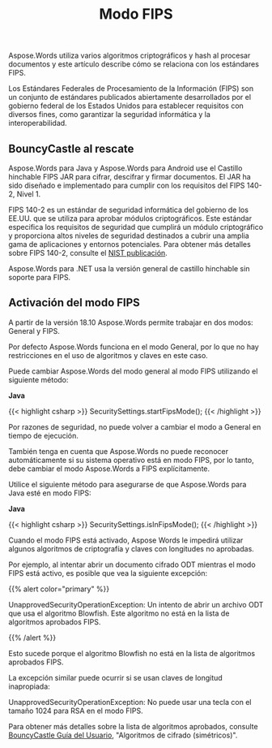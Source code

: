 ﻿---
title: Modo FIPS
second_title: Aspose.Words por Java
articleTitle: Modo FIPS
linktitle: Modo FIPS
description: "Aspose.Words para Java utiliza varios algoritmos criptográficos y hash al procesar documentos para cumplir con los estándares FIPS."
type: docs
weight: 80
url: /es/java/fips-mode/
timestamp: 2024-05-08-10-19-58
---

Aspose.Words utiliza varios algoritmos criptográficos y hash al procesar documentos y este artículo describe cómo se relaciona con los estándares FIPS.

Los Estándares Federales de Procesamiento de la Información (FIPS) son un conjunto de estándares publicados abiertamente desarrollados por el gobierno federal de los Estados Unidos para establecer requisitos con diversos fines, como garantizar la seguridad informática y la interoperabilidad.

## BouncyCastle al rescate

Aspose.Words para Java y Aspose.Words para Android use el Castillo hinchable FIPS JAR para cifrar, descifrar y firmar documentos. El JAR ha sido diseñado e implementado para cumplir con los requisitos del FIPS 140-2, Nivel 1.

FIPS 140-2 es un estándar de seguridad informática del gobierno de los EE.UU. que se utiliza para aprobar módulos criptográficos. Este estándar especifica los requisitos de seguridad que cumplirá un módulo criptográfico y proporciona altos niveles de seguridad destinados a cubrir una amplia gama de aplicaciones y entornos potenciales. Para obtener más detalles sobre FIPS 140-2, consulte el [NIST publicación](https://www.nist.gov/publications/security-requirements-cryptographic-modules-includes-change-notices-1232002?pub_id=902003).

Aspose.Words para .NET usa la versión general de castillo hinchable sin soporte para FIPS.

## Activación del modo FIPS

A partir de la versión 18.10 Aspose.Words permite trabajar en dos modos: General y FIPS.

Por defecto Aspose.Words funciona en el modo General, por lo que no hay restricciones en el uso de algoritmos y claves en este caso.

Puede cambiar Aspose.Words del modo general al modo FIPS utilizando el siguiente método:

**Java**

{{< highlight csharp >}}
SecuritySettings.startFipsMode();
{{< /highlight >}}

Por razones de seguridad, no puede volver a cambiar el modo a General en tiempo de ejecución.

También tenga en cuenta que Aspose.Words no puede reconocer automáticamente si su sistema operativo está en modo FIPS, por lo tanto, debe cambiar el modo Aspose.Words a FIPS explícitamente.

Utilice el siguiente método para asegurarse de que Aspose.Words para Java esté en modo FIPS:

**Java**

{{< highlight csharp >}}
SecuritySettings.isInFipsMode();
{{< /highlight >}}

Cuando el modo FIPS está activado, Aspose Words le impedirá utilizar algunos algoritmos de criptografía y claves con longitudes no aprobadas.

Por ejemplo, al intentar abrir un documento cifrado ODT mientras el modo FIPS está activo, es posible que vea la siguiente excepción:

{{% alert color="primary" %}}

UnapprovedSecurityOperationException: Un intento de abrir un archivo ODT que usa el algoritmo Blowfish. Este algoritmo no está en la lista de algoritmos aprobados FIPS.

{{% /alert %}}

Esto sucede porque el algoritmo Blowfish no está en la lista de algoritmos aprobados FIPS.

La excepción similar puede ocurrir si se usan claves de longitud inapropiada:

UnapprovedSecurityOperationException: No puede usar una tecla con el tamaño 1024 para RSA en el modo FIPS.

Para obtener más detalles sobre la lista de algoritmos aprobados, consulte [BouncyCastle Guía del Usuario](https://downloads.bouncycastle.org/fips-java/docs/BC-FJA-UserGuide-1.0.1.pdf), "Algoritmos de cifrado (simétricos)".


